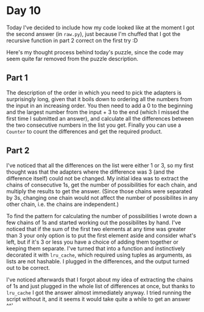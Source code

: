 # Day 10

Today I've decided to include how my code looked like at the moment I got the second answer (in `raw.py`),
just because I'm chuffed that I got the recursive function in part 2 correct on the first try :D

Here's my thought process behind today's puzzle, since the code may seem quite far removed from the puzzle description.

## Part 1

The description of the order in which you need to pick the adapters is surprisingly long, given that it boils down to ordering all the numbers from the input in an increasing order. You then need to add a 0 to the beginning and the largest number from the input + 3 to the end (which I missed the first time I submitted an answer), and calculate all the differences between the two consecutive numbers in the list you get. Finally you can use a `Counter` to count the differences and get the required product.

## Part 2

I've noticed that all the differences on the list were either 1 or 3, so my first thought was that the adapters where the difference was 3 (and the difference itself) could not be changed. My initial idea was to extract the chains of consecutive 1s, get the number of possibilities for each chain, and multiply the results to get the answer. (Since those chains were separated by 3s, changing one chain would not affect the number of possibilites in any other chain, i.e. the chains are independent.)

To find the pattern for calculating the number of possibilities I wrote down a few chains of 1s and started working out the possibilites by hand. I've noticed that if the sum of the first two elements at any time was greater than 3 your only option is to put the first element aside and consider what's left, but if it's 3 or less you have a choice of adding them together or keeping them separate. I've turned that into a function and instinctively decorated it with `lru_cache`, which required using tuples as arguments, as lists are not hashable. I plugged in the differences, and the output turned out to be correct.

I've noticed afterwards that I forgot about my idea of extracting the chains of 1s and just plugged in the whole list of differences at once, but thanks to `lru_cache` I got the answer almost immediately anyway. I tried running the script without it, and it seems it would take quite a while to get an answer ^^'

